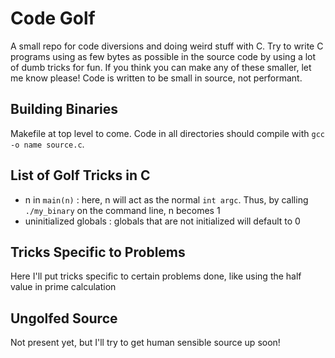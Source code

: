 # Code Golf

A small repo for code diversions and doing weird stuff with C.  Try to write C programs using as few bytes as possible in the source code by using a lot of dumb tricks for fun.  If you think you can make any of these smaller, let me know please!  Code is written to be small in source, not performant.

## Building Binaries

Makefile at top level to come.  Code in all directories should compile with `gcc -o name source.c`.

## List of Golf Tricks in C

- n in `main(n)`        : here, n will act as the normal `int argc`.  Thus, by calling `./my_binary` on the command line, n becomes 1
- uninitialized globals : globals that are not initialized will default to 0

## Tricks Specific to Problems

Here I'll put tricks specific to certain problems done, like using the half value in prime calculation

## Ungolfed Source

Not present yet, but I'll try to get human sensible source up soon!
